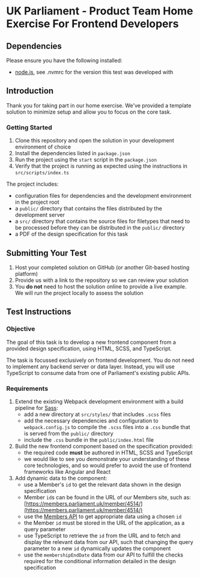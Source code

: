 # UK Parliament - Product Team Home Exercise For Frontend Developers

## Dependencies

Please ensure you have the following installed:

- [node.js](https://nodejs.org/), see .nvmrc for the version this test was developed with

## Introduction

Thank you for taking part in our home exercise. We've provided a template solution to minimize setup 
and allow you to focus on the core task.

### Getting Started

1. Clone this repository and open the solution in your development environment of choice
2. Install the dependencies listed in `package.json`
3. Run the project using the `start` script in the `package.json`
4. Verify that the project is running as expected using the instructions in `src/scripts/index.ts`

The project includes:

- configuration files for dependencies and the development environment in the project root
- a `public/` directory that contains the files distributed by the development server
- a `src/` directory that contains the source files for filetypes that need to be processed before they can be 
  distributed in the `public/` directory
- a PDF of the design specification for this task

## Submitting Your Test

1. Host your completed solution on GitHub (or another Git-based hosting platform)
2. Provide us with a link to the repository so we can review your solution 
3. You **do not** need to host the solution online to provide a live example. We will run the project locally to 
   assess the solution

## Test Instructions

### Objective

The goal of this task is to develop a new frontend component from a provided design specification, 
using HTML, SCSS, and TypeScript.

The task is focussed exclusively on frontend development. You do not need to implement any backend server or 
data layer. Instead, you will use TypeScript to consume data from one of Parliament's existing public APIs.

### Requirements

1. Extend the existing Webpack development environment with a build pipeline for [Sass](https://sass-lang.com/):
   - add a new directory at `src/styles/` that includes `.scss` files
   - add the necessary dependencies and configuration to `webpack.config.js` to compile the `.scss` files into a
     `.css` bundle that is served from the `public/` directory
   - include the `.css` bundle in the `public/index.html` file
2. Build the new frontend component based on the specification provided:
   - the required code **must** be authored in HTML, SCSS and TypeScript
   - we would like to see you demonstrate your understanding of these core technologies, and so would prefer to avoid 
     the use of frontend frameworks like Angular and React
3. Add dynamic data to the component:
   - use a Member's `id` to get the relevant data shown in the design specification 
   - Member `id`s can be found in the URL of our Members site, such as:
     [https://members.parliament.uk/member/4514/](https://members.parliament.uk/member/4514/)
   - use the [Members API](https://members-api.parliament.uk/) to get appropriate data using a chosen `id`
   - the Member `id` must be stored in the URL of the application, as a query parameter
   - use TypeScript to retrieve the `id` from the URL and to fetch and display the relevant data from our 
     API, such that changing the query parameter to a new `id` dynamically updates the component
   - use the `membershipEndDate` data from our API to fulfill the checks required for the conditional information 
     detailed in the design specification
